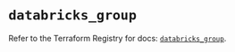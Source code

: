 # `databricks_group`

Refer to the Terraform Registry for docs: [`databricks_group`](https://registry.terraform.io/providers/databricks/databricks/1.81.0/docs/resources/group).
